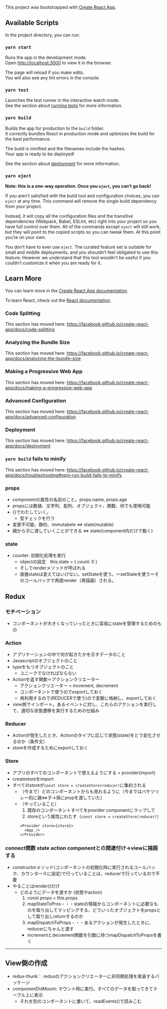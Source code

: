 This project was bootstrapped with [Create React App](https://github.com/facebook/create-react-app).

## Available Scripts

In the project directory, you can run:

### `yarn start`

Runs the app in the development mode.<br />
Open [http://localhost:3000](http://localhost:3000) to view it in the browser.

The page will reload if you make edits.<br />
You will also see any lint errors in the console.

### `yarn test`

Launches the test runner in the interactive watch mode.<br />
See the section about [running tests](https://facebook.github.io/create-react-app/docs/running-tests) for more information.

### `yarn build`

Builds the app for production to the `build` folder.<br />
It correctly bundles React in production mode and optimizes the build for the best performance.

The build is minified and the filenames include the hashes.<br />
Your app is ready to be deployed!

See the section about [deployment](https://facebook.github.io/create-react-app/docs/deployment) for more information.

### `yarn eject`

**Note: this is a one-way operation. Once you `eject`, you can’t go back!**

If you aren’t satisfied with the build tool and configuration choices, you can `eject` at any time. This command will remove the single build dependency from your project.

Instead, it will copy all the configuration files and the transitive dependencies (Webpack, Babel, ESLint, etc) right into your project so you have full control over them. All of the commands except `eject` will still work, but they will point to the copied scripts so you can tweak them. At this point you’re on your own.

You don’t have to ever use `eject`. The curated feature set is suitable for small and middle deployments, and you shouldn’t feel obligated to use this feature. However we understand that this tool wouldn’t be useful if you couldn’t customize it when you are ready for it.

## Learn More

You can learn more in the [Create React App documentation](https://facebook.github.io/create-react-app/docs/getting-started).

To learn React, check out the [React documentation](https://reactjs.org/).

### Code Splitting

This section has moved here: https://facebook.github.io/create-react-app/docs/code-splitting

### Analyzing the Bundle Size

This section has moved here: https://facebook.github.io/create-react-app/docs/analyzing-the-bundle-size

### Making a Progressive Web App

This section has moved here: https://facebook.github.io/create-react-app/docs/making-a-progressive-web-app

### Advanced Configuration

This section has moved here: https://facebook.github.io/create-react-app/docs/advanced-configuration

### Deployment

This section has moved here: https://facebook.github.io/create-react-app/docs/deployment

### `yarn build` fails to minify


This section has moved here: https://facebook.github.io/create-react-app/docs/troubleshooting#npm-run-build-fails-to-minify

### props
- componentの属性の名前のこと。props.name, props.age
- propsには数値、文字列、配列、オブジェクト、関数、何でも使用可能
- {}でわたしていく。
  - 型チェックを行う 
- 変更不可能、静的、immutabele ⇔ state(mutable)
- 親から子に渡していくことができる ⇔ state(component内だけで動く)

### state
- counter: 初期化処理を実行
  - objectの設定　this.state = { count: 0 }
  - そしてrenderメソッドが呼ばれる
  - 直接stateは変えてはいけない。setStateを使う。＝setStateを使う＝そのコールバックで再度render（再描画）される。

## Redux
### モチベーション
- コンポーネントが大きくなっていったときに容易にstateを管理するためのもの

### Action
- アプリケーションの中で何が起きたかを示すデータのこと
- Javascriptのオブジェクトのこと
- typeをもつオブジェクトのこと
  - ユニークでなければならない
- Actionを返す関数＝アクションクリエーター
  -  アクションクリエーター = increment, decrement
  - コンポーネントで使うのでexportしておく
  - 再利用するので(REDUCERで使う)ので変数に格納し、exportしておく
- view側でインポート。あるイベントに対し、これらのアクションを実行して、適切な状態遷移を実行するための仕組み


### Reducer
- Actionが発生したとき、Actionのタイプに応じて状態(state)をどう変化させるのか（条件文）
- storeを作成するためにexportしておく

### Store
- アプリのすべてのコンポーネントで使えるようにする = provider(import)
- createstoreをimport
- すべてのstoreが```const store = createStore(reducer)```に集約される
  - （今まで）どのコンポーネントからも見れるように（今まではバケツリレー的に親⇔子→孫にpropを渡していた）
  - （やっていること）
    1. 既存のコンポーネントすべてをprovider componentにラップして 
    2. storeという属性にわたす（```const store = createStore(reducer)```）
    ```
    <Provider store={store}>
      <App />
    </Provider>
    ```

### connect関数 state action componentとの関連付け→viewに描画する
- constructorメソッド(コンポーネントの初期化時に実行されるコールバック、カウンター０に設定)で行っていることは、reducerで行っているので不要
- やることはrender()だけ
  - どのようにデータを渡すか (状態やaction)
    1. const props = this.props
    2. mapStateToPros・・・stateの情報からコンポーネントに必要なものを取り出してマッピングする、どういったオブジェクトをpropsとして取り出しreturnするのか
    3. mapDispatchToProps・・・あるアクションが発生したときに、reducerにちゃんと渡す
      - incrementとdecrement関数を引数に持つmapDispatchToPropsを書く

---
## View側の作成
- redux-thunk： reduxのアクションクリエーターに非同期処理を実装するパッケージ
- componentDidMount: マウント時に実行。すべてのデータを取ってきてテーブル上に表示
  - それを別のコンポーネントに書いて、readEvents()で読みこむ